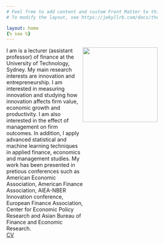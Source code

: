 ```yaml
---
# Feel free to add content and custom Front Matter to this file.
# To modify the layout, see https://jekyllrb.com/docs/themes/#overriding-theme-defaults

layout: home
{% seo %}
---
```


<style type="text/css" media="screen">
* {
  box-sizing: border-box;
}

.row {
  display: flex;
}

.left {
  flex: 70%;
}

.right {
  flex: 30%;
}

</style>

<div class="row">
<div class="left">
I am is a lecturer (assistant professor) of finance at the University of Technology, Sydney. My main research interests are innovation and entrepreneurship. I am interested in measuring innovation and studying how innovation affects firm value, economic growth and productivity. I am also interested in the effect of management on firm outcomes. In addition, I apply advanced statistical and machine learning techniques in applied finance, economics and management studies. My work has been presented in pretious conferences such as American Economic Association, American Finance Association, AIEA-NBER Innovation conference, European Finance Association, Center for Economic Policy Research and Asian Bureau of Finance and Economic Research.
<br/>
<a href="cv.pdf">CV</a>

<br/>
<br/>
<br/>
<br/>

</div>


<div class="right">
<img src="leo.png" width="200" style="float:right">
</div>
</div>
